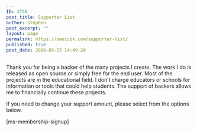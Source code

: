 ```yaml
---
ID: 3756
post_title: Supporter List
author: stephen
post_excerpt: ""
layout: page
permalink: https://swoicik.com/supporter-list/
published: true
post_date: 2018-05-25 14:49:20
---
```

Thank you for being a backer of the many projects I create. The work I do is released as open source or simply free for the end user. Most of the projects are in the educational field. I don’t charge educators or schools for information or tools that could help students. The support of backers allows me to financially continue these projects. 

If you need to change your support amount, please select from the options below. 
 
[ms-membership-signup]